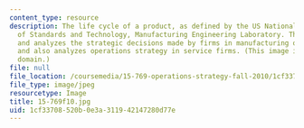```yaml
---
content_type: resource
description: The life cycle of a product, as defined by the US National Institute
  of Standards and Technology, Manufacturing Engineering Laboratory. This course discusses
  and analyzes the strategic decisions made by firms in manufacturing operations,
  and also analyzes operations strategy in service firms. (This image is in the public
  domain.)
file: null
file_location: /coursemedia/15-769-operations-strategy-fall-2010/1cf33708520b0e3a311942147280d77e_15-769f10.jpg
file_type: image/jpeg
resourcetype: Image
title: 15-769f10.jpg
uid: 1cf33708-520b-0e3a-3119-42147280d77e
---
```

